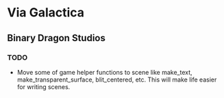 # Via Galactica

## Binary Dragon Studios

### TODO

* Move some of game helper functions to scene like make_text, make_transparent_surface, blit_centered, etc. This will make life easier for writing scenes.
